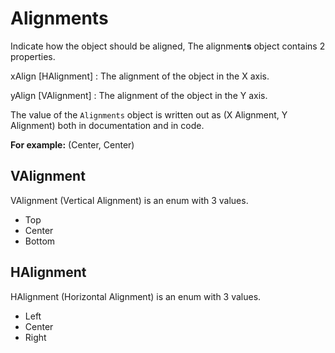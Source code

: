 # Alignments
Indicate how the object should be aligned, 
The alignment**s** object contains 2 properties.

xAlign [HAlignment]
: The alignment of the object in the X axis.

yAlign [VAlignment]
: The alignment of the object in the Y axis.

The value of the `Alignments` object is written out as 
(X Alignment, Y Alignment) both in documentation and in code.

**For example:** (Center, Center)

## VAlignment
VAlignment (Vertical Alignment) is an enum with 3 values.

- Top
- Center
- Bottom

## HAlignment
HAlignment (Horizontal Alignment) is an enum with 3 values.

- Left
- Center
- Right
